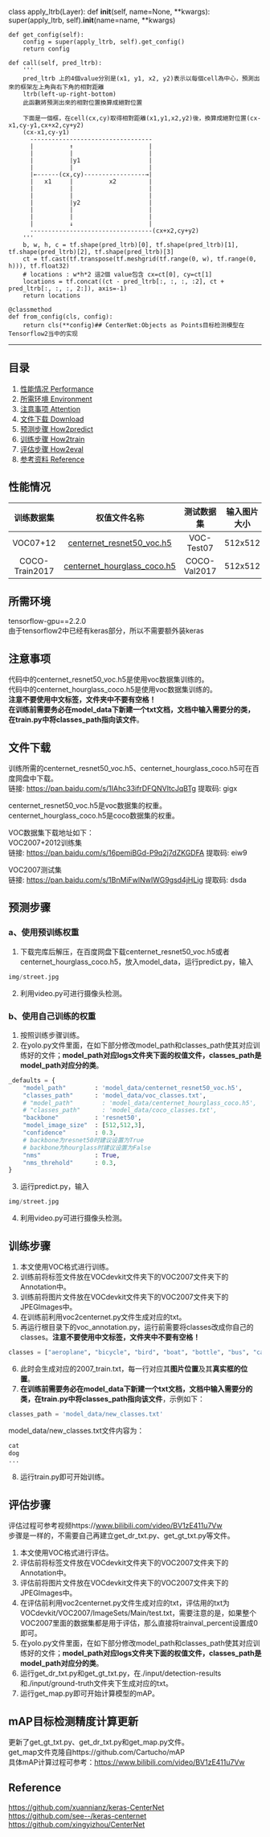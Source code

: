 class apply_ltrb(Layer):
    def __init__(self, name=None, **kwargs):
        super(apply_ltrb, self).__init__(name=name, **kwargs)

    def get_config(self):
        config = super(apply_ltrb, self).get_config()
        return config

    def call(self, pred_ltrb):
        '''
        pred_ltrb 上的4個value分別是(x1, y1, x2, y2)表示以每個cell為中心，預測出來的框架左上角與右下角的相對距離
        ltrb(left-up-right-bottom)
        此函數將預測出來的相對位置換算成絕對位置

        下面是一個框，在cell(cx,cy)取得相對距離(x1,y1,x2,y2)後，換算成絕對位置(cx-x1,cy-y1,cx+x2,cy+y2)
        (cx-x1,cy-y1)
          ----------------------------------
          |          ↑                     |
          |          |                     |
          |          |y1                   |
          |          |                     |
          |←------(cx,cy)-----------------→|
          |   x1     |          x2         |
          |          |                     |
          |          |                     |
          |          |y2                   |
          |          |                     |
          |          |                     |
          |          ↓                     |
          ----------------------------------(cx+x2,cy+y2)
        '''
        b, w, h, c = tf.shape(pred_ltrb)[0], tf.shape(pred_ltrb)[1], tf.shape(pred_ltrb)[2], tf.shape(pred_ltrb)[3]
        ct = tf.cast(tf.transpose(tf.meshgrid(tf.range(0, w), tf.range(0, h))), tf.float32)
        # locations : w*h*2 這2個 value包含 cx=ct[0], cy=ct[1]
        locations = tf.concat((ct - pred_ltrb[:, :, :, :2], ct + pred_ltrb[:, :, :, 2:]), axis=-1)
        return locations

    @classmethod
    def from_config(cls, config):
        return cls(**config)## CenterNet:Objects as Points目标检测模型在Tensorflow2当中的实现
---

## 目录
1. [性能情况 Performance](#性能情况)
2. [所需环境 Environment](#所需环境)
3. [注意事项 Attention](#注意事项)
4. [文件下载 Download](#文件下载)
5. [预测步骤 How2predict](#预测步骤)
6. [训练步骤 How2train](#训练步骤)
7. [评估步骤 How2eval](#评估步骤)
8. [参考资料 Reference](#Reference)

## 性能情况
| 训练数据集 | 权值文件名称 | 测试数据集 | 输入图片大小 | mAP 0.5:0.95 | mAP 0.5 |
| :-----: | :-----: | :------: | :------: | :------: | :-----: |
| VOC07+12 | [centernet_resnet50_voc.h5](https://github.com/bubbliiiing/centernet-tf2/releases/download/v1.0/centernet_resnet50_voc.h5) | VOC-Test07 | 512x512 | - | 77.1
| COCO-Train2017 | [centernet_hourglass_coco.h5](https://github.com/bubbliiiing/centernet-tf2/releases/download/v1.0/centernet_hourglass_coco.h5) | COCO-Val2017 | 512x512 | 39.0 | 57.6 

## 所需环境
tensorflow-gpu==2.2.0  
由于tensorflow2中已经有keras部分，所以不需要额外装keras

## 注意事项
代码中的centernet_resnet50_voc.h5是使用voc数据集训练的。    
代码中的centernet_hourglass_coco.h5是使用voc数据集训练的。   
**注意不要使用中文标签，文件夹中不要有空格！**     
**在训练前需要务必在model_data下新建一个txt文档，文档中输入需要分的类，在train.py中将classes_path指向该文件**。     

## 文件下载 
训练所需的centernet_resnet50_voc.h5、centernet_hourglass_coco.h5可在百度网盘中下载。    
链接: https://pan.baidu.com/s/1IAhc33ifrDFQNVItcJqBTg 提取码: gigx    

centernet_resnet50_voc.h5是voc数据集的权重。    
centernet_hourglass_coco.h5是coco数据集的权重。    

VOC数据集下载地址如下：  
VOC2007+2012训练集    
链接: https://pan.baidu.com/s/16pemiBGd-P9q2j7dZKGDFA 提取码: eiw9    

VOC2007测试集   
链接: https://pan.baidu.com/s/1BnMiFwlNwIWG9gsd4jHLig 提取码: dsda   

## 预测步骤
### a、使用预训练权重
1. 下载完库后解压，在百度网盘下载centernet_resnet50_voc.h5或者centernet_hourglass_coco.h5，放入model_data，运行predict.py，输入  
```python
img/street.jpg
```
2. 利用video.py可进行摄像头检测。  
### b、使用自己训练的权重
1. 按照训练步骤训练。  
2. 在yolo.py文件里面，在如下部分修改model_path和classes_path使其对应训练好的文件；**model_path对应logs文件夹下面的权值文件，classes_path是model_path对应分的类**。  
```python
_defaults = {
    "model_path"        : 'model_data/centernet_resnet50_voc.h5',
    "classes_path"      : 'model_data/voc_classes.txt',
    # "model_path"        : 'model_data/centernet_hourglass_coco.h5',
    # "classes_path"      : 'model_data/coco_classes.txt',
    "backbone"          : 'resnet50',
    "model_image_size"  : [512,512,3],
    "confidence"        : 0.3,
    # backbone为resnet50时建议设置为True
    # backbone为hourglass时建议设置为False
    "nms"               : True,
    "nms_threhold"      : 0.3,
}
```
3. 运行predict.py，输入  
```python
img/street.jpg
```
4. 利用video.py可进行摄像头检测。  

## 训练步骤
1. 本文使用VOC格式进行训练。  
2. 训练前将标签文件放在VOCdevkit文件夹下的VOC2007文件夹下的Annotation中。  
3. 训练前将图片文件放在VOCdevkit文件夹下的VOC2007文件夹下的JPEGImages中。  
4. 在训练前利用voc2centernet.py文件生成对应的txt。  
5. 再运行根目录下的voc_annotation.py，运行前需要将classes改成你自己的classes。**注意不要使用中文标签，文件夹中不要有空格！**   
```python
classes = ["aeroplane", "bicycle", "bird", "boat", "bottle", "bus", "car", "cat", "chair", "cow", "diningtable", "dog", "horse", "motorbike", "person", "pottedplant", "sheep", "sofa", "train", "tvmonitor"]
```
6. 此时会生成对应的2007_train.txt，每一行对应其**图片位置**及其**真实框的位置**。  
7. **在训练前需要务必在model_data下新建一个txt文档，文档中输入需要分的类，在train.py中将classes_path指向该文件**，示例如下：   
```python
classes_path = 'model_data/new_classes.txt'    
```
model_data/new_classes.txt文件内容为：   
```python
cat
dog
...
```
8. 运行train.py即可开始训练。

## 评估步骤
评估过程可参考视频https://www.bilibili.com/video/BV1zE411u7Vw  
步骤是一样的，不需要自己再建立get_dr_txt.py、get_gt_txt.py等文件。  
1. 本文使用VOC格式进行评估。  
2. 评估前将标签文件放在VOCdevkit文件夹下的VOC2007文件夹下的Annotation中。  
3. 评估前将图片文件放在VOCdevkit文件夹下的VOC2007文件夹下的JPEGImages中。  
4. 在评估前利用voc2centernet.py文件生成对应的txt，评估用的txt为VOCdevkit/VOC2007/ImageSets/Main/test.txt，需要注意的是，如果整个VOC2007里面的数据集都是用于评估，那么直接将trainval_percent设置成0即可。  
5. 在yolo.py文件里面，在如下部分修改model_path和classes_path使其对应训练好的文件；**model_path对应logs文件夹下面的权值文件，classes_path是model_path对应分的类**。  
6. 运行get_dr_txt.py和get_gt_txt.py，在./input/detection-results和./input/ground-truth文件夹下生成对应的txt。  
7. 运行get_map.py即可开始计算模型的mAP。

## mAP目标检测精度计算更新
更新了get_gt_txt.py、get_dr_txt.py和get_map.py文件。  
get_map文件克隆自https://github.com/Cartucho/mAP  
具体mAP计算过程可参考：https://www.bilibili.com/video/BV1zE411u7Vw

## Reference
https://github.com/xuannianz/keras-CenterNet      
https://github.com/see--/keras-centernet      
https://github.com/xingyizhou/CenterNet    
